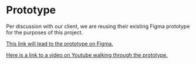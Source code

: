 # Prototype
Per discussion with our client, we are reusing their existing Figma prototype for the purposes of this project.

[This link will lead to the prototype on Figma.](https://www.figma.com/file/1fNpgf7UKVJZiFxw7GPrn3/Dashboard-new-UIUX?type=design&node-id=49-874&mode=design&t=1KuLIpnsQsriXt3J-0)

[Here is a link to a video on Youtube walking through the prototype.](https://youtu.be/mkMkjJ9EuP8)
